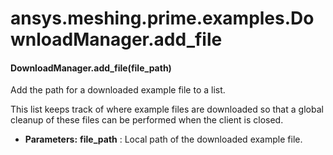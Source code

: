 # ansys.meshing.prime.examples.DownloadManager.add_file

#### DownloadManager.add_file(file_path)

Add the path for a downloaded example file to a list.

This list keeps track of where example files are
downloaded so that a global cleanup of these files can be
performed when the client is closed.

* **Parameters:**
  **file_path**
  : Local path of the downloaded example file.

<!-- !! processed by numpydoc !! -->
